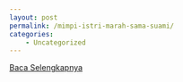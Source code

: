 ```yaml
---
layout: post
permalink: /mimpi-istri-marah-sama-suami/
categories:
    - Uncategorized
---
```


[Baca Selengkapnya](/08)